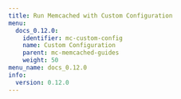 ```yaml
---
title: Run Memcached with Custom Configuration
menu:
  docs_0.12.0:
    identifier: mc-custom-config
    name: Custom Configuration
    parent: mc-memcached-guides
    weight: 50
menu_name: docs_0.12.0
info:
  version: 0.12.0
---
```


